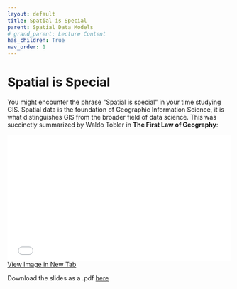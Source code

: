 ```yaml
---
layout: default
title: Spatial is Special
parent: Spatial Data Models
# grand_parent: Lecture Content
has_children: True
nav_order: 1
---
```



# Spatial is Special

You might encounter the phrase "Spatial is special" in your time studying GIS.  Spatial data is the foundation of Geographic Information Science, it is what distinguishes GIS from the broader field of data science.  This was succinctly summarized by Waldo Tobler in **The First Law of Geography**:

<div style="overflow: hidden;
  padding-top: 56.25%;
  position: relative">
  <iframe src="content/Toblers_Law.html" title="Processes" scrolling="no" frameborder="0"
    style="border: 0;
   height: 100%;
   left: 0;
   position: absolute;
   top: 0;
   width: 100%;">
   <p>Your browser does not support iframes.</p>
 </iframe>
</div>
<a href="content/Toblers_Law.html" target="_blank">View Image in New Tab</a>


Download the slides as a .pdf [here](https://raw.githubusercontent.com/June-Skeeter/Module2_GEOS270/main/docs/content/Toblers_Law.pdf)
